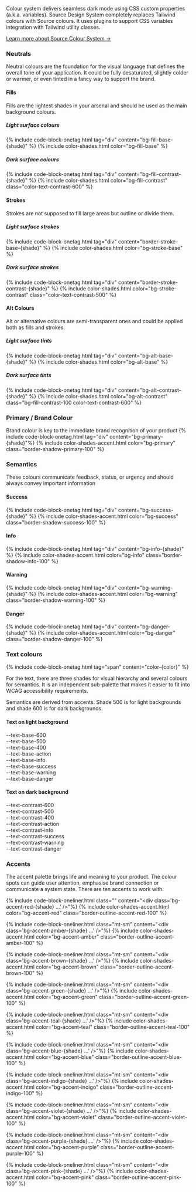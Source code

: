 Colour system delivers seamless dark mode using CSS custom properties (a.k.a. variables).
Source Design System completely replaces Tailwind colours with Source colours.
It uses plugins to support CSS variables integration with Tailwind utility classes.

<a href="https://medium.com/user-experience-design-1/designing-colour-system-d9d39f245e01" target="_blank">Learn more about Source Colour System →</a>

### Neutrals
Neutral colours are the foundation for the visual language that defines the overall tone of your
application. It could be fully desaturated, slightly colder or warmer, or even tinted in a fancy way to
support the brand.

#### Fills
Fills are the lightest shades in your arsenal and should be used as the main background colours.

##### Light surface colours
{% include code-block-onetag.html tag="div" content="bg-fill-base-{shade}" %}
{% include color-shades.html color="bg-fill-base" %}

##### Dark surface colours
{% include code-block-onetag.html tag="div" content="bg-fill-contrast-{shade}" %}
{% include color-shades.html color="bg-fill-contrast" class="color-text-contrast-600" %}

#### Strokes
Strokes are not supposed to fill large areas but outline or divide them.

##### Light surface strokes
{% include code-block-onetag.html tag="div" content="border-stroke-base-{shade}" %}
{% include color-shades.html color="bg-stroke-base" %}

##### Dark surface strokes
{% include code-block-onetag.html tag="div" content="border-stroke-contrast-{shade}" %}
{% include color-shades.html color="bg-stroke-contrast" class="color-text-contrast-500" %}

#### Alt Colours
Alt or alternative colours are semi-transparent ones and could be applied both as fills and strokes.

##### Light surface tints
{% include code-block-onetag.html tag="div" content="bg-alt-base-{shade}" %}
{% include color-shades.html color="bg-alt-base" %}

##### Dark surface tints
{% include code-block-onetag.html tag="div" content="bg-alt-contrast-{shade}" %}
{% include color-shades.html color="bg-alt-contrast" class="bg-fill-contrast-100 color-text-contrast-600"  %}

### Primary / Brand Colour
Brand colour is key to the immediate brand recognition of your product
{% include code-block-onetag.html tag="div" content="bg-primary-{shade}"%}
{% include color-shades-accent.html color="bg-primary" class="border-shadow-primary-100" %}

### Semantics
These colours communicate feedback, status, or urgency and should always convey important information

#### Success
{% include code-block-onetag.html tag="div" content="bg-success-{shade}" %}
{% include color-shades-accent.html color="bg-success" class="border-shadow-success-100" %}

#### Info
{% include code-block-onetag.html tag="div" content="bg-info-{shade}" %}
{% include color-shades-accent.html color="bg-info" class="border-shadow-info-100" %}

#### Warning
{% include code-block-onetag.html tag="div" content="bg-warning-{shade}" %}
{% include color-shades-accent.html color="bg-warning" class="border-shadow-warning-100" %}

#### Danger
{% include code-block-onetag.html tag="div" content="bg-danger-{shade}" %}
{% include color-shades-accent.html color="bg-danger" class="border-shadow-danger-100" %}

### Text colours
{% include code-block-onetag.html tag="span" content="color-{color}" %}

For the text, there are three shades for visual hierarchy and several colours for semantics. It is an
independent sub-palette that makes it easier to fit into WCAG accessibility requirements.

Semantics are derived from accents. Shade 500 is for light backgrounds and shade 600 is for dark
backgrounds.

#### Text on light background
<div class="bg-alt-base-100 rounded overflow-hidden">
    <div class="flex flex-row text-xs color-text-base-500 font-mono rounded overflow-hidden">
        <div class="w-1/5 p-md color-text-base-600">--text-base-600</div>
        <div class="w-1/5 p-md color-text-base-500">--text-base-500</div>
        <div class="w-1/5 p-md color-text-base-400">--text-base-400</div>
    </div>
    <div class="flex flex-row text-xs color-text-base-500 font-mono rounded overflow-hidden">
        <div class="w-1/5 p-md color-text-base-action">--text-base-action</div>
        <div class="w-1/5 p-md color-text-base-info">--text-base-info</div>
        <div class="w-1/5 p-md color-text-base-success">--text-base-success</div>
        <div class="w-1/5 p-md color-text-base-warning">--text-base-warning</div>
        <div class="w-1/5 p-md color-text-base-danger">--text-base-danger</div>
    </div>
</div>

#### Text on dark background
<div class="bg-fill-contrast-300 rounded overflow-hidden">
    <div class="flex flex-row text-xs color-text-base-500 font-mono rounded overflow-hidden">
        <div class="w-1/5 p-md color-text-contrast-600 ">--text-contrast-600</div>
        <div class="w-1/5 p-md color-text-contrast-500 ">--text-contrast-500</div>
        <div class="w-1/5 p-md color-text-contrast-400 ">--text-contrast-400</div>
    </div>
    <div class="flex flex-row text-xs color-text-base-500 font-mono rounded overflow-hidden">
        <div class="w-1/5 p-md color-text-contrast-action ">--text-contrast-action</div>
        <div class="w-1/5 p-md color-text-contrast-info ">--text-contrast-info</div>
        <div class="w-1/5 p-md color-text-contrast-success ">--text-contrast-success</div>
        <div class="w-1/5 p-md color-text-contrast-warning ">--text-contrast-warning</div>
        <div class="w-1/5 p-md color-text-contrast-danger ">--text-contrast-danger</div>
    </div>
</div>

### Accents

The accent palette brings life and meaning to your product. The colour spots can guide user attention,
emphasise brand connection or communicate a system state. There are ten accents to work with.

{% include code-block-oneliner.html class="" content="&lt;div class='bg-accent-red-{shade} ...' />"%}
{% include color-shades-accent.html color="bg-accent-red" class="border-outline-accent-red-100" %}

{% include code-block-oneliner.html class="mt-sm" content="&lt;div class='bg-accent-amber-{shade} ...' />"%}
{% include color-shades-accent.html color="bg-accent-amber" class="border-outline-accent-amber-100" %}

{% include code-block-oneliner.html class="mt-sm" content="&lt;div class='bg-accent-brown-{shade} ...' />"%}
{% include color-shades-accent.html color="bg-accent-brown" class="border-outline-accent-brown-100" %}

{% include code-block-oneliner.html class="mt-sm" content="&lt;div class='bg-accent-green-{shade} ...' />"%}
{% include color-shades-accent.html color="bg-accent-green" class="border-outline-accent-green-100" %}

{% include code-block-oneliner.html class="mt-sm" content="&lt;div class='bg-accent-teal-{shade} ...' />"%}
{% include color-shades-accent.html color="bg-accent-teal" class="border-outline-accent-teal-100" %}

{% include code-block-oneliner.html class="mt-sm" content="&lt;div class='bg-accent-blue-{shade} ...' />"%}
{% include color-shades-accent.html color="bg-accent-blue" class="border-outline-accent-blue-100" %}

{% include code-block-oneliner.html class="mt-sm" content="&lt;div class='bg-accent-indigo-{shade} ...' />"%}
{% include color-shades-accent.html color="bg-accent-indigo" class="border-outline-accent-indigo-100" %}

{% include code-block-oneliner.html class="mt-sm" content="&lt;div class='bg-accent-violet-{shade} ...' />"%}
{% include color-shades-accent.html color="bg-accent-violet" class="border-outline-accent-violet-100" %}

{% include code-block-oneliner.html class="mt-sm" content="&lt;div class='bg-accent-purple-{shade} ...' />"%}
{% include color-shades-accent.html color="bg-accent-purple" class="border-outline-accent-purple-100" %}

{% include code-block-oneliner.html class="mt-sm" content="&lt;div class='bg-accent-pink-{shade} ...' />"%}
{% include color-shades-accent.html color="bg-accent-pink" class="border-outline-accent-pink-100" %}